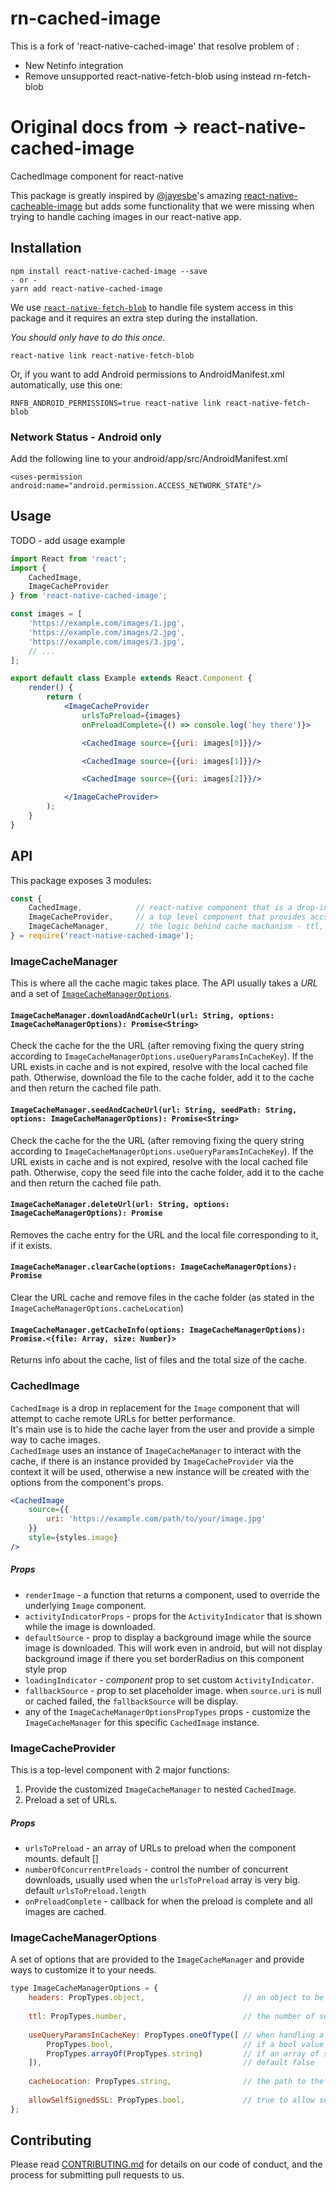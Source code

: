 # rn-cached-image
This is a fork of 'react-native-cached-image' that resolve problem of :
- New Netinfo integration
- Remove unsupported react-native-fetch-blob using instead rn-fetch-blob

# Original docs from -> react-native-cached-image

CachedImage component for react-native

This package is greatly inspired by [@jayesbe](https://github.com/jayesbe)'s amazing [react-native-cacheable-image](https://github.com/jayesbe/react-native-cacheable-image) but adds some functionality that we were missing when trying to handle caching images in our react-native app.

## Installation

    npm install react-native-cached-image --save
    - or -
    yarn add react-native-cached-image

We use [`react-native-fetch-blob`](https://github.com/wkh237/react-native-fetch-blob#installation) to handle file system access in this package and it requires an extra step during the installation.  

_You should only have to do this once._

    react-native link react-native-fetch-blob

Or, if you want to add Android permissions to AndroidManifest.xml automatically, use this one:

    RNFB_ANDROID_PERMISSIONS=true react-native link react-native-fetch-blob

### Network Status - Android only
Add the following line to your android/app/src/AndroidManifest.xml

    <uses-permission android:name="android.permission.ACCESS_NETWORK_STATE"/>

## Usage

TODO - add usage example

```jsx
import React from 'react';
import {
    CachedImage,
    ImageCacheProvider
} from 'react-native-cached-image';

const images = [
    'https://example.com/images/1.jpg',
    'https://example.com/images/2.jpg',
    'https://example.com/images/3.jpg',
    // ...
];

export default class Example extends React.Component {
    render() {
        return (
            <ImageCacheProvider
                urlsToPreload={images}
                onPreloadComplete={() => console.log('hey there')}>

                <CachedImage source={{uri: images[0]}}/>

                <CachedImage source={{uri: images[1]}}/>

                <CachedImage source={{uri: images[2]}}/>

            </ImageCacheProvider>
        );
    }
}
```

## API

This package exposes 3 modules:
```jsx
const {
    CachedImage,            // react-native component that is a drop-in replacement for your react-native `Image` components
    ImageCacheProvider,     // a top level component that provides accsess to the underlying `ImageCacheManager` and preloads images
    ImageCacheManager,      // the logic behind cache machanism - ttl, fs, url resolving etc. 
} = require('react-native-cached-image');
```

### ImageCacheManager
This is where all the cache magic takes place.
The API usually takes a *URL* and a set of [`ImageCacheManagerOptions`](#imagecachemanageroptions).

#### `ImageCacheManager.downloadAndCacheUrl(url: String, options: ImageCacheManagerOptions): Promise<String>`
Check the cache for the the URL (after removing fixing the query string according to `ImageCacheManagerOptions.useQueryParamsInCacheKey`).
If the URL exists in cache and is not expired, resolve with the local cached file path.
Otherwise, download the file to the cache folder, add it to the cache and then return the cached file path.

#### `ImageCacheManager.seedAndCacheUrl(url: String, seedPath: String, options: ImageCacheManagerOptions): Promise<String>`
Check the cache for the the URL (after removing fixing the query string according to `ImageCacheManagerOptions.useQueryParamsInCacheKey`).
If the URL exists in cache and is not expired, resolve with the local cached file path.
Otherwise, copy the seed file into the cache folder, add it to the cache and then return the cached file path.

#### `ImageCacheManager.deleteUrl(url: String, options: ImageCacheManagerOptions): Promise`
Removes the cache entry for the URL and the local file corresponding to it, if it exists.

#### `ImageCacheManager.clearCache(options: ImageCacheManagerOptions): Promise`
Clear the URL cache and remove files in the cache folder (as stated in the `ImageCacheManagerOptions.cacheLocation`)

#### `ImageCacheManager.getCacheInfo(options: ImageCacheManagerOptions): Promise.<{file: Array, size: Number}>`
Returns info about the cache, list of files and the total size of the cache.


### CachedImage
`CachedImage` is a drop in replacement for the `Image` component that will attempt to cache remote URLs for better performance.  
It's main use is to hide the cache layer from the user and provide a simple way to cache images.  
`CachedImage` uses an instance of `ImageCacheManager` to interact with the cache, if there is an instance provided by `ImageCacheProvider` via the context it will be used, otherwise a new instance will be created with the options from the component's props. 

```jsx
<CachedImage
    source={{
        uri: 'https://example.com/path/to/your/image.jpg'
    }}
    style={styles.image}
/>
```

##### Props
* `renderImage` - a function that returns a component, used to override the underlying `Image` component.
* `activityIndicatorProps` - props for the `ActivityIndicator` that is shown while the image is downloaded.
* `defaultSource` - prop to display a background image while the source image is downloaded. This will work even in android, but will not display background image if there you set borderRadius on this component style prop
* `loadingIndicator` - _component_ prop to set custom `ActivityIndicator`.
* `fallbackSource` - prop to set placeholder image. when `source.uri` is null or cached failed, the `fallbackSource` will be display.
* any of the `ImageCacheManagerOptionsPropTypes` props - customize the `ImageCacheManager` for this specific `CachedImage` instance.

### ImageCacheProvider
This is a top-level component with 2 major functions:
1. Provide the customized `ImageCacheManager` to nested `CachedImage`.
2. Preload a set of URLs.

##### Props
* `urlsToPreload` - an array of URLs to preload when the component mounts. default []
* `numberOfConcurrentPreloads` - control the number of concurrent downloads, usually used when the `urlsToPreload` array is very big. default `urlsToPreload.length`
* `onPreloadComplete` - callback for when the preload is complete and all images are cached.

### ImageCacheManagerOptions
A set of options that are provided to the `ImageCacheManager` and provide ways to customize it to your needs.

```jsx
type ImageCacheManagerOptions = {
    headers: PropTypes.object,                      // an object to be used as the headers when sending the request for the url. default {}
    
    ttl: PropTypes.number,                          // the number of seconds each url will stay in the cache. default 2 weeks
    
    useQueryParamsInCacheKey: PropTypes.oneOfType([ // when handling a URL with query params, this indicates how it should be treated:
        PropTypes.bool,                             // if a bool value is given the whole query string will be used / ignored
        PropTypes.arrayOf(PropTypes.string)         // if an array of strings is given, only these keys will be taken from the query string.
    ]),                                             // default false
    
    cacheLocation: PropTypes.string,                // the path to the root of the cache folder. default the device cache dir 
    
    allowSelfSignedSSL: PropTypes.bool,             // true to allow self signed SSL URLs to be downloaded. default false
};

```


## Contributing

Please read [CONTRIBUTING.md](https://gist.github.com/PurpleBooth/b24679402957c63ec426) for details on our code of conduct, and the process for submitting pull requests to us.
